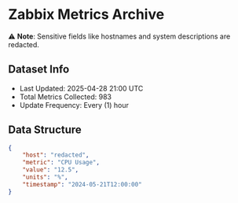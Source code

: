 # Zabbix Metrics Archive

⚠️ **Note**: Sensitive fields like hostnames and system descriptions are redacted.

## Dataset Info
- Last Updated: 2025-04-28 21:00 UTC
- Total Metrics Collected: 983
- Update Frequency: Every (1) hour

## Data Structure
```json
{
    "host": "redacted",
    "metric": "CPU Usage",
    "value": "12.5",
    "units": "%",
    "timestamp": "2024-05-21T12:00:00"
}
```
